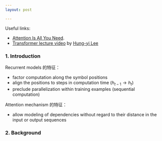 ```yaml
---
layout: post

---
```


Useful links:

- [Attention Is All You Need](https://arxiv.org/pdf/1706.03762.pdf).
- [Transformer lecture video](https://www.youtube.com/watch?v=ugWDIIOHtPA&t=2401s) by [Hung-yi Lee](https://www.youtube.com/channel/UC2ggjtuuWvxrHHHiaDH1dlQ)

### 1. Introduction

Recurrent models 的特征：

- factor computation along the symbol positions
- align the positions to steps in computation time ($h_{t-1}\rightarrow h_t$)
- preclude parallelization within training examples (sequential computation)

Attention mechanism 的特征：

- allow modeling of dependencies without regard to their distance in the input or output sequences

### 2. Background

